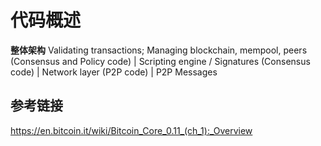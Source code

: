 # 代码概述

**整体架构**
Validating transactions; Managing blockchain, mempool, peers  (Consensus and Policy code)
                   |
      Scripting engine / Signatures (Consensus code)
                   |
             Network layer  (P2P code)
                   |
             P2P Messages

## 参考链接

https://en.bitcoin.it/wiki/Bitcoin_Core_0.11_(ch_1):_Overview
